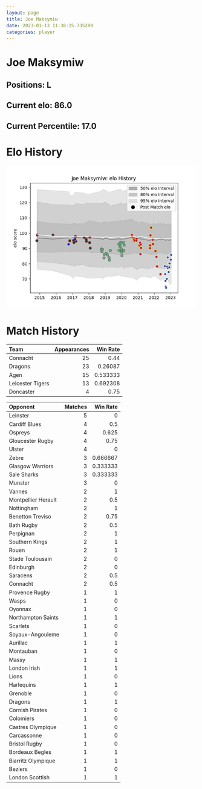 ```yaml
---  
layout: page  
title: Joe Maksymiw  
date: 2023-01-13 11:38:15.735289  
categories: player  
---
```

# Joe Maksymiw

## Positions: L

## Current elo: 86.0

## Current Percentile: 17.0

# Elo History


![elo history](history_JoeMaksymiw.png)
# Match History


| Team             |   Appearances |   Win Rate |
|:-----------------|--------------:|-----------:|
| Connacht         |            25 |   0.44     |
| Dragons          |            23 |   0.26087  |
| Agen             |            15 |   0.533333 |
| Leicester Tigers |            13 |   0.692308 |
| Doncaster        |             4 |   0.75     |

| Opponent            |   Matches |   Win Rate |
|:--------------------|----------:|-----------:|
| Leinster            |         5 |   0        |
| Cardiff Blues       |         4 |   0.5      |
| Ospreys             |         4 |   0.625    |
| Gloucester Rugby    |         4 |   0.75     |
| Ulster              |         4 |   0        |
| Zebre               |         3 |   0.666667 |
| Glasgow Warriors    |         3 |   0.333333 |
| Sale Sharks         |         3 |   0.333333 |
| Munster             |         3 |   0        |
| Vannes              |         2 |   1        |
| Montpellier Herault |         2 |   0.5      |
| Nottingham          |         2 |   1        |
| Benetton Treviso    |         2 |   0.75     |
| Bath Rugby          |         2 |   0.5      |
| Perpignan           |         2 |   1        |
| Southern Kings      |         2 |   1        |
| Rouen               |         2 |   1        |
| Stade Toulousain    |         2 |   0        |
| Edinburgh           |         2 |   0        |
| Saracens            |         2 |   0.5      |
| Connacht            |         2 |   0.5      |
| Provence Rugby      |         1 |   1        |
| Wasps               |         1 |   0        |
| Oyonnax             |         1 |   0        |
| Northampton Saints  |         1 |   1        |
| Scarlets            |         1 |   0        |
| Soyaux-Angouleme    |         1 |   0        |
| Aurillac            |         1 |   1        |
| Montauban           |         1 |   0        |
| Massy               |         1 |   1        |
| London Irish        |         1 |   1        |
| Lions               |         1 |   0        |
| Harlequins          |         1 |   1        |
| Grenoble            |         1 |   0        |
| Dragons             |         1 |   1        |
| Cornish Pirates     |         1 |   0        |
| Colomiers           |         1 |   0        |
| Castres Olympique   |         1 |   0        |
| Carcassonne         |         1 |   0        |
| Bristol Rugby       |         1 |   0        |
| Bordeaux Begles     |         1 |   1        |
| Biarritz Olympique  |         1 |   1        |
| Beziers             |         1 |   0        |
| London Scottish     |         1 |   1        |